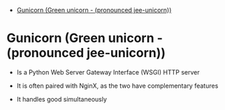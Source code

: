<!--ts-->
   * [Gunicorn (Green unicorn - (pronounced jee-unicorn))](#gunicorn-green-unicorn---pronounced-jee-unicorn)

<!-- Added by: gil_diy, at: Mon 07 Mar 2022 17:46:07 IST -->

<!--te-->

# Gunicorn (Green unicorn - (pronounced jee-unicorn))

* Is a Python Web Server Gateway Interface (WSGI) HTTP server

* It is often paired with NginX, as the two have complementary features

* It handles good simultaneously 